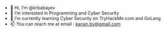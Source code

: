 - 👋 Hi, I’m @krbabayev
- 👀 I’m interested in Programming and Cyber Security
- 🌱 I’m currently learning Cyber Security on TryHackMe.com and GoLang 
- 📫 You can reach me at email : kanan.bv@gmail.com

<!---
krbabayev/krbabayev is a ✨ special ✨ repository because its `README.md` (this file) appears on your GitHub profile.
You can click the Preview link to take a look at your changes.
--->
